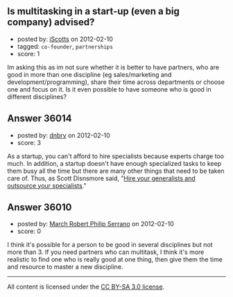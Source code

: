 ## Is multitasking in a start-up (even a big company) advised?

- posted by: [iScotts](https://stackexchange.com/users/-1/10904-iscotts) on 2012-02-10
- tagged: `co-founder`, `partnerships`
- score: 1

Im asking this as im not sure whether it is better to have partners, who are good in more than one discipline (eg sales/marketing and development/programming), share their time across departments or choose one and focus on it. Is it even possible to have someone who is good in different disciplines? 


## Answer 36014

- posted by: [dnbrv](https://stackexchange.com/users/-1/15284-dnbrv) on 2012-02-10
- score: 3

<p>As a startup, you can't afford to hire specialists because experts charge too much. In addition, a startup doesn't have enough specialized tasks to keep them busy all the time but there are many other things that need to be taken care of. Thus, as Scott Disnsmore said, "<a href="http://onstartups.com/tabid/3339/bid/29254/Commit-To-Your-Core-9-Reasons-Why-Every-Entrepreneur-Should-Outsource.aspx" rel="nofollow">Hire your generalists and outsource your specialists</a>."</p>



## Answer 36010

- posted by: [March Robert Philip Serrano](https://stackexchange.com/users/-1/16119-march-robert-philip-serrano) on 2012-02-10
- score: 0

I think it's possible for a person to be good in several disciplines but not more than 3. If you need partners who can multitask, I think it's more realistic to find one who is really good at one thing, then give them the time and resource to master a new discipline. 



---

All content is licensed under the [CC BY-SA 3.0 license](https://creativecommons.org/licenses/by-sa/3.0/).
